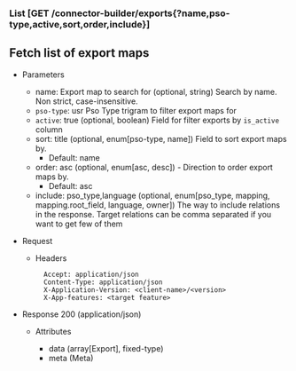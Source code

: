 ### List [GET /connector-builder/exports{?name,pso-type,active,sort,order,include}]

## Fetch list of export maps

+ Parameters
    + name: Export map to search for (optional, string) 
        Search by name. Non strict, case-insensitive.
    + `pso-type`: usr
        Pso Type trigram to filter export maps for
    + `active`: true (optional, boolean)
        Field for filter exports by `is_active` column
    + sort: title (optional, enum[pso-type, name])
        Field to sort export maps by. 
        + Default: name
    + order: asc (optional, enum[asc, desc]) - Direction to order export maps by.
        + Default: asc
    + include: pso_type,language (optional, enum[pso_type, mapping, mapping.root_field, language, owner])
        The way to include relations in the response. Target relations can be comma separated if you want to get few of them

+ Request
    + Headers

            Accept: application/json
            Content-Type: application/json
            X-Application-Version: <client-name>/<version>
            X-App-features: <target feature>

+ Response 200 (application/json)

    + Attributes

        + data (array[Export], fixed-type)
        + meta (Meta)

<!-- include(../error_responses.md) -->
